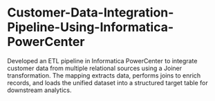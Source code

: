 # Customer-Data-Integration-Pipeline-Using-Informatica-PowerCenter
Developed an ETL pipeline in Informatica PowerCenter to integrate customer data from multiple relational sources using a Joiner transformation. The mapping extracts data, performs joins to enrich records, and loads the unified dataset into a structured target table for downstream analytics.
